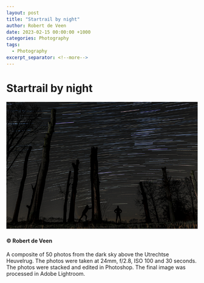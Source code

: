 ```yaml
---
layout: post
title: "Startrail by night"
author: Robert de Veen
date: 2023-02-15 00:00:00 +1000
categories: Photography
tags:
  - Photography
excerpt_separator: <!--more-->
---
```


# Startrail by night

![Startrail by night](/assets/images/Startrail-by-night-RobertDeVeen-small.jpg)

#### &copy; Robert de Veen

<!--more-->

A composite of 50 photos from the dark sky above the Utrechtse Heuvelrug. The photos were taken at 24mm, f/2.8, ISO 100 and 30 seconds. The photos were stacked and edited in Photoshop. The final image was processed in Adobe Lightroom.

